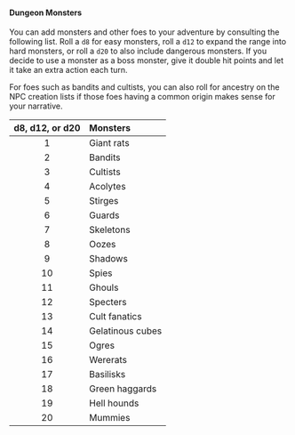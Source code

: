 #### Dungeon Monsters

You can add monsters and other foes to your adventure by consulting the following list.
Roll a `d8` for easy monsters, roll a `d12` to expand the range into hard monsters, or roll a `d20` to also include dangerous monsters.
If you decide to use a monster as a boss monster, give it double hit points and let it take an extra action each turn.

For foes such as bandits and cultists, you can also roll for ancestry on the NPC creation lists if those foes having a common origin makes sense for your narrative.

<!-- TODO This table is currently very much focused on tiers 1 and 2. We should add to it, to make it useable for higher tiers as well. -->

| d8, d12, or d20 | Monsters         |
|:---------------:|:-----------------|
|        1        | Giant rats       |
|        2        | Bandits          |
|        3        | Cultists         |
|        4        | Acolytes         |
|        5        | Stirges          |
|        6        | Guards           |
|        7        | Skeletons        |
|        8        | Oozes            |
|        9        | Shadows          |
|       10        | Spies            |
|       11        | Ghouls           |
|       12        | Specters         |
|       13        | Cult fanatics    |
|       14        | Gelatinous cubes |
|       15        | Ogres            |
|       16        | Wererats         |
|       17        | Basilisks        |
|       18        | Green haggards   |
|       19        | Hell hounds      |
|       20        | Mummies          |
